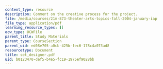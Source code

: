 ```yaml
---
content_type: resource
description: Comment on the creative process for the project.
file: /media/courses/21m-873-theater-arts-topics-fall-2004-january-iap-2005/b0123470def5b4e5fc191975ef9028bb_set_designer.pdf
file_type: application/pdf
learning_resource_types: []
ocw_type: OCWFile
parent_title: Study Materials
parent_type: CourseSection
parent_uid: ed08e705-a0cb-425b-fec6-178c4a073ad8
resourcetype: Document
title: set_designer.pdf
uid: b0123470-def5-b4e5-fc19-1975ef9028bb
---
```

